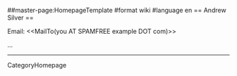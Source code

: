 ##master-page:HomepageTemplate
#format wiki
#language en
== Andrew Silver ==

Email: <<MailTo(you AT SPAMFREE example DOT com)>>

...

----
CategoryHomepage
